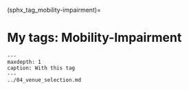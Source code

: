 (sphx_tag_mobility-impairment)=
# My tags: Mobility-Impairment

```{toctree}
---
maxdepth: 1
caption: With this tag
---
../04_venue_selection.md
```
